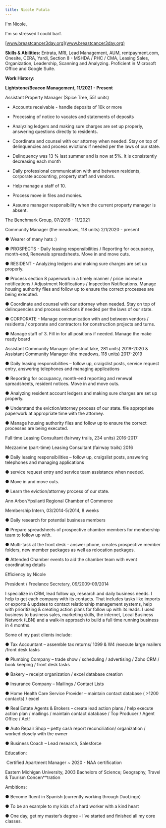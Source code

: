 ```yaml
---
title: Nicole Putala
---
```


I'm Nicole, 

I'm so stressed I could barf.

[www.breastcancer3day.org](www.breastcancer3day.org)



**Skills & Abilities:** Entrata, MRI, Lead Management, AUM, rentpayment.com, Onesite, CERA, Yardi, Section 8 - MSHDA / PHC / CMA, Leasing Sales, Organization, Leadership, Scanning and Analyzing. Proficient in Microsoft Office and Google Suite.

 

**Work History:**

 

**Lightstone/Beacon Management, 11/2021 - Present**

Assistant Property Manager (Spice Tree, 551 units)

- Accounts receivable - handle deposits of 10k or more
- Processing of notice to vacates and statements of deposits
- Analyzing ledgers and making sure charges are set up properly, answering questions directly to residents.
- Coordinate and counsel with our attorney when needed. Stay on top of delinquencies and process evictions if needed per the laws of our state. 
- Delinquency was 13 % last summer and is now at 5%. It is consistently decreasing each month
- Daily professional communication with and between residents, corporate accounting, property staff and vendors.
- Help manage a staff of 10.

- Process move in files and monies.
- Assume manager responsibility when the current property manager is absent.



The Benchmark Group, 07/2016 - 11/2021

Community Manager (the meadows, 118 units) 2/1/2020 - present

●   Wearer of many hats :)

●   PROSPECTS - Daily leasing responsibilities / Reporting for occupancy, month-end, Renewals spreadsheets. Move in and move outs. 

●   RESIDENT - Analyzing ledgers and making sure charges are set up properly.

●   Process section 8 paperwork in a timely manner / price increase notifications / Adjustment Notifications / Inspection Notifications. Manage housing authority files and follow up to ensure the correct processes are being executed.

●   Coordinate and counsel with our attorney when needed. Stay on top of delinquencies and process evictions if needed per the laws of our state. 

●   CORPORATE - Manage communication with and between vendors / residents / corporate and contractors for construction projects and turns.

●   Manage staff of 3. Fill in for all positions if needed. Manage the make ready board

Assistant Community Manager (chestnut lake, 281 units) 2019-2020 & Assistant Community Manager (the meadows, 118 units) 2017-2019

●   Daily leasing responsibilities – follow up, craigslist posts, service request entry, answering telephones and managing applications

●   Reporting for occupancy, month-end reporting and renewal spreadsheets, resident notices. Move in and move outs. 

●   Analyzing resident account ledgers and making sure charges are set up properly.

●   Understand the eviction/attorney process of our state. file appropriate paperwork at appropriate time with the attorney.

●   Manage housing authority files and follow up to ensure the correct processes are being executed.

 

 

Full time Leasing Consultant (fairway trails, 234 units) 2016-2017

Mezzanine (part-time) Leasing Consultant (fairway trails) 2016

●    Daily leasing responsibilities – follow up, craigslist posts, answering telephones and managing applications

●    service request entry and service team assistance when needed. 

●    Move in and move outs. 

●    Learn the eviction/attorney process of our state.

 

Ann Arbor/Ypsilanti Regional Chamber of Commerce 

Membership Intern, 03/2014-5/2014, 8 weeks

●    Daily research for potential business members

●    Prepare spreadsheets of prospective chamber members for membership team to follow up with. 

●    Multi-task at the front desk - answer phone, creates prospective member folders, new member packages as well as relocation packages. 

●    Attended Chamber events to aid the chamber team with event coordinating details

 

Efficiency by Nicole 

President / Freelance Secretary, 09/2009-09/2014 

I specialize in CRM, lead follow up, research and daily business needs. I help to get each company with its contacts. That includes tasks like imports or exports & updates to contact relationship management systems, help with prioritizing & creating action plans for follow up with its leads. I used business to business sales, marketing skills, the internet, Local Business Network (LBN) and a walk-in approach to build a full time running business in 4 months. 

 

Some of my past clients include:

●    Tax Accountant – assemble tax returns/ 1099 & W4 /execute large mailers /front desk tasks

●    Plumbing Company – trade show / scheduling / advertising / Zoho CRM / book keeping / front desk tasks 

●    Bakery – receipt organization / excel database creation

●    Insurance Company – Mailings / Contact Lists

●    Home Health Care Service Provider – maintain contact database ( >1200 contacts) / excel

●    Real Estate Agents & Brokers – create lead action plans / help execute action plan / mailings / maintain contact database / Top Producer / Agent Office / Act! 

●    Auto Repair Shop – petty cash report reconciliation/ organization / worked closely with the owner

●    Business Coach – Lead research, Salesforce

 

Education:

​      Certified Apartment Manager ~ 2020 - NAA certification

Eastern Michigan University, 2003 Bachelors of Science; Geography, Travel & Tourism Concen**tration

 

Ambitions:

●    Become fluent in Spanish (currently working through DuoLingo)

●    To be an example to my kids of a hard worker with a kind heart

●    One day, get my master’s degree - I’ve started and finished all my core classes.
